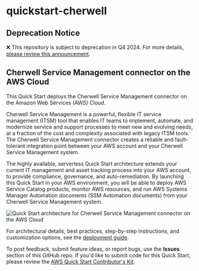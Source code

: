 # quickstart-cherwell
## Deprecation Notice

:x: This repository is subject to deprecation in Q4 2024. For more details, [please review this announcement](https://github.com/aws-ia/.announcements/issues/1). 


## Cherwell Service Management connector on the AWS Cloud


This Quick Start deploys the Cherwell Service Management connector on the Amazon Web Services (AWS) Cloud.

Cherwell Service Management is a powerful, flexible IT service management (ITSM) tool that enables IT teams to implement, automate, and modernize service and support processes to meet new and evolving needs, at a fraction of the cost and complexity associated with legacy ITSM tools. 
The Cherwell Service Management connector creates a reliable and fault-tolerant integration point between your AWS account and your Cherwell Service Management system.

The highly available, serverless Quick Start architecture extends your current IT management and asset tracking process into your AWS account, to provide compliance, governance, and auto-remediation. 
By launching this Quick Start in your AWS environment, you will be able to deploy AWS Service Catalog products, monitor AWS resources, and run AWS Systems Manager Automation documents (SSM Automation documents) from your Cherwell Service Management system.

![Quick Start architecture for Cherwell Service Management connector on the AWS Cloud](https://d0.awsstatic.com/partner-network/QuickStart/datasheets/cherwell-architecture.png)

For architectural details, best practices, step-by-step instructions, and customization options, see the [deployment guide](https://fwd.aws/jayvX).

To post feedback, submit feature ideas, or report bugs, use the **Issues** section of this GitHub repo.
If you'd like to submit code for this Quick Start, please review the [AWS Quick Start Contributor's Kit](https://aws-quickstart.github.io/).
